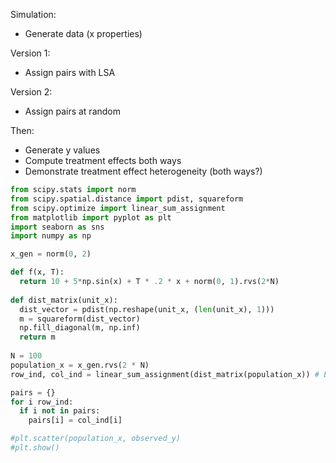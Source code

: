 
Simulation:
* Generate data (x properties)

Version 1:
* Assign pairs with LSA

Version 2:
* Assign pairs at random

Then:
* Generate y values
* Compute treatment effects both ways
* Demonstrate treatment effect heterogeneity (both ways?)

```python
from scipy.stats import norm
from scipy.spatial.distance import pdist, squareform
from scipy.optimize import linear_sum_assignment
from matplotlib import pyplot as plt
import seaborn as sns
import numpy as np

x_gen = norm(0, 2)

def f(x, T):
  return 10 + 5*np.sin(x) + T * .2 * x + norm(0, 1).rvs(2*N)
  
def dist_matrix(unit_x):
  dist_vector = pdist(np.reshape(unit_x, (len(unit_x), 1)))
  m = squareform(dist_vector)
  np.fill_diagonal(m, np.inf)
  return m
  
N = 100
population_x = x_gen.rvs(2 * N)
row_ind, col_ind = linear_sum_assignment(dist_matrix(population_x)) # Each item is in row_ind, with its pair in col_ind

pairs = {}
for i row_ind:
  if i not in pairs:
    pairs[i] = col_ind[i]

#plt.scatter(population_x, observed_y)
#plt.show()
```
